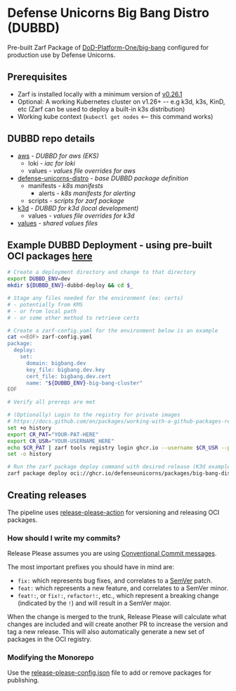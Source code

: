 # Defense Unicorns Big Bang Distro (DUBBD)

Pre-built Zarf Package of [DoD-Platform-One/big-bang](https://github.com/DoD-Platform-One/big-bang) configured for production use by Defense Unicorns.

## Prerequisites

- Zarf is installed locally with a minimum version of [v0.26.1](https://github.com/defenseunicorns/zarf/releases/tag/v0.26.1)
- Optional: A working Kubernetes cluster on v1.26+ -- e.g k3d, k3s, KinD, etc (Zarf can be used to deploy a built-in k3s distribution)
- Working kube context (`kubectl get nodes` <-- this command works)

## DUBBD repo details

- [aws](./aws/) - _DUBBD for aws (EKS)_
  - loki - _iac for loki_
  - values - _values file overrides for aws_
- [defense-unicorns-distro](./defense-unicorns-distro/) - _base DUBBD package definition_
  - manifests - _k8s manifests_
    - alerts - _k8s manifests for alerting_
  - scripts - _scripts for zarf package_
- [k3d](./k3d/) - _DUBBD for k3d (local development)_
  - values - _values file overrides for k3d_
- [values](./values/) - _shared values files_

## Example DUBBD Deployment - using pre-built OCI packages [here](https://github.com/orgs/defenseunicorns/packages?repo_name=uds-package-dubbd)

```bash
# Create a deployment directory and change to that directory
export DUBBD_ENV=dev
mkdir ${DUBBD_ENV}-dubbd-deploy && cd $_

# Stage any files needed for the environment (ex: certs)
# - potentially from KMS
# - or from local path
# - or some other method to retrieve certs

# Create a zarf-config.yaml for the environment below is an example
cat <<EOF> zarf-config.yaml
package:
  deploy:
    set:
      domain: bigbang.dev
      key_file: bigbang.dev.key
      cert_file: bigbang.dev.cert
      name: "${DUBBD_ENV}-big-bang-cluster"
EOF

# Verify all prereqs are met

# (Optionally) Login to the registry for private images
# https://docs.github.com/en/packages/working-with-a-github-packages-registry/working-with-the-container-registry#authenticating-with-a-personal-access-token-classic
set +o history
export CR_PAT="YOUR-PAT-HERE"
export CR_USR="YOUR-USERNAME_HERE"
echo $CR_PAT | zarf tools registry login ghcr.io --username $CR_USR --password-stdin
set -o history

# Run the zarf package deploy command with desired release (K3d example)
zarf package deploy oci://ghcr.io/defenseunicorns/packages/big-bang-distro-k3d/big-bang-distro-k3d:0.0.1-amd64 --oci-concurrency=15
```

## Creating releases

The pipeline uses [release-please-action](https://github.com/google-github-actions/release-please-action) for versioning and releasing OCI packages.

### How should I write my commits?

Release Please assumes you are using [Conventional Commit messages](https://www.conventionalcommits.org/).

The most important prefixes you should have in mind are:

- `fix:` which represents bug fixes, and correlates to a [SemVer](https://semver.org/)
  patch.
- `feat:` which represents a new feature, and correlates to a SemVer minor.
- `feat!:`,  or `fix!:`, `refactor!:`, etc., which represent a breaking change
  (indicated by the `!`) and will result in a SemVer major.

When the change is merged to the trunk, Release Please will calculate what changes are included and will create another PR to increase the version and tag a new release. This will also automatically generate a new set of packages in the OCI registry.

### Modifying the Monorepo

Use the [release-please-config.json](release-please-config.json) file to add or remove packages for publishing.
